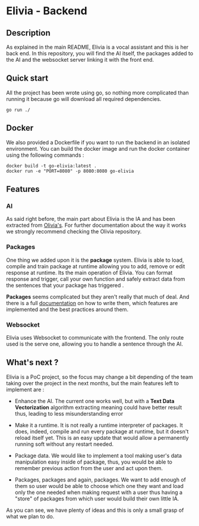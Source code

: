 # Elivia - Backend

## Description

As explained in the main README, Elivia is a vocal assistant and this is her back end.
In this repository, you will find the AI itself, the packages added to the AI and the websocket server linking it with the front end.

## Quick start

All the project has been wrote using go, so nothing more complicated than running it because go will download all required dependencies.

```shell
go run ./
```

## Docker

We also provided a Dockerfile if you want to run the backend in an isolated environment.
You can build the docker image and run the docker container using the following commands :

```shell
docker build -t go-elivia:latest .
docker run -e "PORT=8080" -p 8080:8080 go-elivia
```

## Features

### AI

As said right before, the main part about Elivia is the IA and has been extracted from [Olivia's](https://github.com/olivia-ai/the-math-behind-a-neural-network). For further documentation about the way it works we strongly recommend checking the Olivia repository.

### Packages

One thing we added upon it is the **package** system. Elivia is able to load, compile and train package at runtime allowing you to add, remove or edit response at runtime.
Its the main operation of Elivia. You can format response and trigger, call your own function and safely extract data from the sentences that your package has triggered .

**Packages** seems complicated but they aren't really that much of deal. And there is a full [documentation](https://github.com/PoCInnovation/Elivia/blob/master/back/PACKAGES.md) on how to write them, which features are implemented and the best practices around them.

### Websocket

Elivia uses Websocket to communicate with the frontend. The only route used is the serve one, allowing you to handle a sentence through the AI.

## What's next ?

Elivia is a PoC project, so the focus may change a bit depending of the team taking over the project in the next months, but the main features left to implement are :

* Enhance the AI. The current one works well, but with a **Text Data Vectorization** algorithm extracting meaning could have better result thus, leading to less misunderstanding error

* Make it a runtime. It is not really a runtime interpreter of packages. It does, indeed, compile and run every package at runtime, but it doesn't reload itself yet. This is an easy update that would allow a permanently running soft without any restart needed.

* Package data. We would like to implement a tool making user's data manipulation easy inside of package, thus, you would be able to remember previous action from the user and act upon them.

* Packages, packages and again, packages. We want to add enough of them so user would be able to choose which one they want and load only the one needed when making request with a user thus having a "store" of packages from which user would build their own little IA.

As you can see, we have plenty of ideas and this is only a small grasp of what we plan to do.